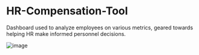 # HR-Compensation-Tool
Dashboard used to analyze employees on various metrics, geared towards helping HR make informed personnel decisions.

![image](https://user-images.githubusercontent.com/56320182/93621770-0d3bc980-f9aa-11ea-9b9f-f18d7a821995.png)
